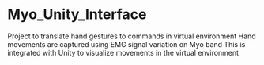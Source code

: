 # Myo_Unity_Interface

Project to translate hand gestures to commands in virtual environment
Hand movements are captured using EMG signal variation on Myo band
This is integrated with Unity to visualize movements in the virtual environment
